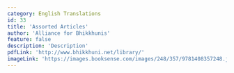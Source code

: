 ```yaml
---
category: English Translations
id: 33
title: 'Assorted Articles'
author: 'Alliance for Bhikkhunis'
feature: false
description: 'Description'
pdfLink: 'http://www.bhikkhuni.net/library/'
imageLink: 'https://images.booksense.com/images/248/357/9781408357248.jpg'
---
```

